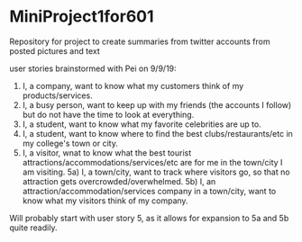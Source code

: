 # MiniProject1for601
Repository for project to create summaries from twitter accounts from posted pictures and text

user stories brainstormed with Pei on 9/9/19:
1) I, a company, want to know what my customers think of my products/services.
2) I, a busy person, want to keep up with my friends (the accounts I follow) but do not have the time to look at everything.
3) I, a student, want to know what my favorite celebrities are up to.
4) I, a student, want to know where to find the best clubs/restaurants/etc in my college's town or city.
5) I, a visitor, wnat to know what the best tourist attractions/accommodations/services/etc are for me in the town/city I am visiting.
5a) I, a town/city, want to track where visitors go, so that no attraction gets overcrowded/overwhelmed.
5b) I, an attraction/accommodation/services company in a town/city, want to know what my visitors think of my company.

Will probably start with user story 5, as it allows for expansion to 5a and 5b quite readily.
